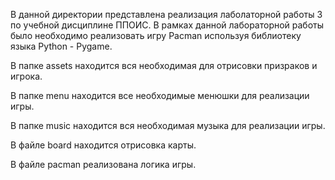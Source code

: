 В данной директории представлена реализация лаболаторной работы 3 по учебной дисциплине ППОИС. В рамках данной лабораторной работы было необходимо реализовать игру Pacman используя библиотеку языка Python - Pygame.

В папке assets находится вся необходимая для отрисовки призраков и игрока.

В папке menu находится все необходимые менюшки для реализации игры.

В папке music находится вся необходимая музыка для реализации игры.

В файле board находится отрисовка карты.

В файле pacman реализована логика игры.